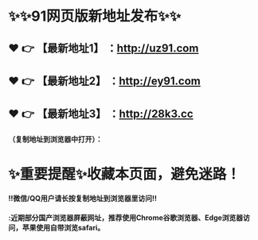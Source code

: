 # :sparkles::sparkles:91网页版新地址发布:sparkles::sparkles:

 :heart: :point_right: 【最新地址1】 ：http://uz91.com
 ------
 :heart: :point_right: 【最新地址2】 ：http://ey91.com
 ------
 :heart: :point_right: 【最新地址3】 ：http://28k3.cc
 ------


#### （复制地址到浏览器中打开）：
# :sparkles:重要提醒:sparkles:收藏本页面，避免迷路！
#### ‼️微信/QQ用户请长按复制地址到浏览器里访问‼
#### :近期部分国产浏览器屏蔽网址，推荐使用Chrome谷歌浏览器、Edge浏览器访问，苹果使用自带浏览safari。
